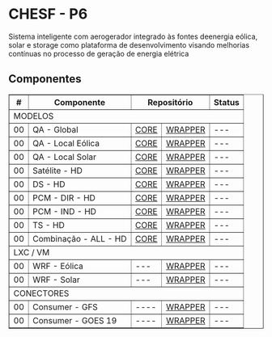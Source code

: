 # CHESF - P6

Sistema inteligente com aerogerador integrado às fontes deenergia eólica, solar e storage como plataforma de desenvolvimento visando melhorias contínuas no processo de geração de energia elétrica

## Componentes

<table border="1" cellspacing="0" cellpadding="5">
  <thead>
    <tr>
      <th >#</th>
      <th >Componente</th>
      <th colspan="2">Repositório</th>
      <th >Status</th>
    </tr>
  </thead>
  <tbody>
    <tr>
      <td colspan="5">MODELOS</td>
    </tr>
    <tr>
      <td>00</td><td>QA - Global</td><td><a href="#">CORE</a></td><td><a href="#">WRAPPER</a></td><td> ---</td>
    </tr>
    <tr>
      <td>00</td><td>QA - Local Eólica</td><td><a href="#">CORE</a></td><td><a href="#">WRAPPER</a></td><td> ---</td>
    </tr>
    <tr>
      <td>00</td><td>QA - Local Solar</td><td><a href="#">CORE</a></td><td><a href="#">WRAPPER</a></td><td> ---</td>
    </tr>
    <tr>
      <td>00</td><td>Satélite - HD</td><td><a href="https://github.com/CER-CHESF/p6_sat_h_core">CORE</a></td><td><a href="https://github.com/CER-CHESF/p6_sat_h_wrapper">WRAPPER</a></td><td> ---</td>
    </tr>
    <tr>
      <td>00</td><td>DS - HD</td><td><a href="#">CORE</a></td><td><a href="#">WRAPPER</a></td><td> ---</td>
    </tr>
    <tr>
      <td>00</td><td>PCM - DIR - HD</td><td><a href="#">CORE</a></td><td><a href="#">WRAPPER</a></td><td> ---</td>
    </tr>
    <tr>
      <td>00</td><td>PCM - IND - HD</td><td><a href="#">CORE</a></td><td><a href="#">WRAPPER</a></td><td> ---</td>
    </tr>
    <tr>
      <td>00</td><td>TS - HD</td><td><a href="https://github.com/CER-CHESF/p6_ts_hd_core">CORE</a></td><td><a href="https://github.com/CER-CHESF/p6_ts_hd_wrapper">WRAPPER</a></td><td> ---</td>
    </tr>
    <tr>
      <td>00</td><td>Combinação - ALL - HD</td><td><a href="#">CORE</a></td><td><a href="#">WRAPPER</a></td><td> ---</td>
    </tr>
    <tr>
      <td colspan="5">LXC / VM</td>
    </tr>
    <tr>
      <td>00</td><td>WRF - Eólica</td><td> ---</td><td><a href="#">WRAPPER</a></td><td> ---</td>
    </tr>
    <tr>
      <td>00</td><td>WRF - Solar</td><td> ---</td><td><a href="#">WRAPPER</a></td><td> ---</td>
    </tr>
    <tr>
      <td colspan="5">CONECTORES</td>
    </tr>
    <tr>
      <td>00</td><td>Consumer - GFS</td><td> ----</td><td><a href="https://github.com/CER-CHESF/p6_gfs_consumer">WRAPPER</a></td><td> ---</td>
    </tr>
    <tr>
      <td>00</td><td>Consumer - GOES 19</td><td> ----</td><td><a href="https://github.com/CER-CHESF/p6_goes19_consumer">WRAPPER</a></td><td> ---</td>
    </tr>
  </tbody>
</table>
